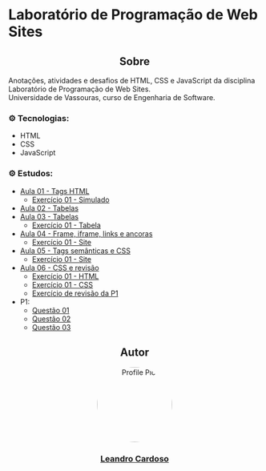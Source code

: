 # Laboratório de Programação de Web Sites

<div align="center">
    <h2>Sobre</h2>
</div>

Anotações, atividades e desafios de HTML, CSS e JavaScript da disciplina Laboratório de Programação de Web Sites.<br>
Universidade de Vassouras, curso de Engenharia de Software.<br>

### ⚙️ Tecnologias:
* HTML
* CSS
* JavaScript

### ⚙️ Estudos:
* [Aula 01 - Tags HTML](https://github.com/Leandro-Cardoso/STUDY-Vassouras-Laboratorio-de-Programacao-de-Web-Sites/blob/main/aula01/aula01-tags-html.html)
    * [Exercício 01 - Simulado](https://github.com/Leandro-Cardoso/STUDY-Vassouras-Laboratorio-de-Programacao-de-Web-Sites/blob/main/aula01/exercicio01-simulado.html)
* [Aula 02 - Tabelas](https://github.com/Leandro-Cardoso/STUDY-Vassouras-Laboratorio-de-Programacao-de-Web-Sites/blob/main/aula02/aula02-tabelas.html)
* [Aula 03 - Tabelas](https://github.com/Leandro-Cardoso/STUDY-Vassouras-Laboratorio-de-Programacao-de-Web-Sites/blob/main/aula03/aula03-tabelas.html)
    * [Exercício 01 - Tabela](https://github.com/Leandro-Cardoso/STUDY-Vassouras-Laboratorio-de-Programacao-de-Web-Sites/blob/main/aula03/exercicio01-tabela.html)
* [Aula 04 - Frame, iframe, links e ancoras](https://github.com/Leandro-Cardoso/STUDY-Vassouras-Laboratorio-de-Programacao-de-Web-Sites/blob/main/aula04/aula04.html)
    * [Exercício 01 - Site](https://github.com/Leandro-Cardoso/STUDY-Vassouras-Laboratorio-de-Programacao-de-Web-Sites/blob/main/aula04/exercicio01-site.html)
* [Aula 05 - Tags semânticas e CSS](https://github.com/Leandro-Cardoso/STUDY-Vassouras-Laboratorio-de-Programacao-de-Web-Sites/blob/main/aula05/aula05.html)
    * [Exercício 01 - Site](https://github.com/Leandro-Cardoso/STUDY-Vassouras-Laboratorio-de-Programacao-de-Web-Sites/blob/main/aula05/exercicio01-site-tag-semantica.html)
* [Aula 06 - CSS e revisão](https://github.com/Leandro-Cardoso/STUDY-Vassouras-Laboratorio-de-Programacao-de-Web-Sites/blob/main/aula06/aula06.html)
    * [Exercício 01 - HTML](https://github.com/Leandro-Cardoso/STUDY-Vassouras-Laboratorio-de-Programacao-de-Web-Sites/blob/main/aula06/exercicio01.html)
    * [Exercício 01 - CSS](https://github.com/Leandro-Cardoso/STUDY-Vassouras-Laboratorio-de-Programacao-de-Web-Sites/blob/main/aula06/style.css)
    * [Exercício de revisão da P1](https://github.com/Leandro-Cardoso/STUDY-Vassouras-Laboratorio-de-Programacao-de-Web-Sites/blob/main/aula06/exercicio-p1.html)
* P1:
    * [Questão 01](https://github.com/Leandro-Cardoso/STUDY-Vassouras-Laboratorio-de-Programacao-de-Web-Sites/blob/main/p1/questao01.html)
    * [Questão 02](https://github.com/Leandro-Cardoso/STUDY-Vassouras-Laboratorio-de-Programacao-de-Web-Sites/blob/main/p1/questao02.html)
    * [Questão 03](https://github.com/Leandro-Cardoso/STUDY-Vassouras-Laboratorio-de-Programacao-de-Web-Sites/blob/main/p1/questao03.html)

<div align="center">
    <h2>Autor</h2>
    <a href="https://github.com/Leandro-Cardoso" target="_blank">
        <img src="https://avatars.githubusercontent.com/u/41876952?v=4" alt="Profile Pic" width="150" style="border-radius: 50%"/>
        <h3>Leandro Cardoso</h3>
    </a>
</div>
